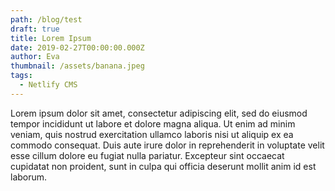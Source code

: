 ```yaml
---
path: /blog/test
draft: true
title: Lorem Ipsum
date: 2019-02-27T00:00:00.000Z
author: Eva
thumbnail: /assets/banana.jpeg
tags:
  - Netlify CMS
---
```

Lorem ipsum dolor sit amet, consectetur adipiscing elit, sed do eiusmod tempor incididunt ut labore et dolore magna aliqua. Ut enim ad minim veniam, quis nostrud exercitation ullamco laboris nisi ut aliquip ex ea commodo consequat. Duis aute irure dolor in reprehenderit in voluptate velit esse cillum dolore eu fugiat nulla pariatur. Excepteur sint occaecat cupidatat non proident, sunt in culpa qui officia deserunt mollit anim id est laborum.
